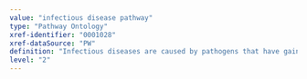 ```yaml
---
value: "infectious disease pathway"
type: "Pathway Ontology"
xref-identifier: "0001028"
xref-dataSource: "PW"
definition: "Infectious diseases are caused by pathogens that have gained access to the host organism and have managed to avoid the host defense mechanisms while taking over some of the host pathways."
level: "2"
---
```

